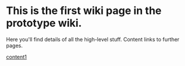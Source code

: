 # This is the first wiki page in the prototype wiki.

Here you'll find details of all the high-level stuff. Content links to further pages.

[content1](details.md)
